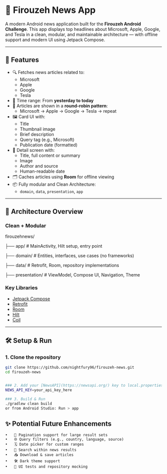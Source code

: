 # 📰 Firouzeh News App

A modern Android news application built for the **Firouzeh Android Challenge**. This app displays top headlines about Microsoft, Apple, Google, and Tesla in a clean, modular, and maintainable architecture — with offline support and modern UI using Jetpack Compose.

---

## 🚀 Features

- 🔍 Fetches news articles related to:
    - Microsoft
    - Apple
    - Google
    - Tesla
- 📅 Time range: From **yesterday to today**
- 🔄 Articles are shown in a **round-robin pattern**:
    - Microsoft → Apple → Google → Tesla → repeat
- 🖼️ Card UI with:
    - Title
    - Thumbnail image
    - Brief description
    - Query tag (e.g., Microsoft)
    - Publication date (formatted)
- 📖 Detail screen with:
    - Title, full content or summary
    - Image
    - Author and source
    - Human-readable date
- 🗂️ Caches articles using **Room** for offline viewing
- 📦 Fully modular and Clean Architecture:
    - `domain`, `data`, `presentation`, `app`

---

## 🧱 Architecture Overview

### Clean + Modular
firouzehnews/

├── app/              # MainActivity, Hilt setup, entry point

├── domain/           # Entities, interfaces, use cases (no frameworks)

├── data/             # Retrofit, Room, repository implementations

├── presentation/     # ViewModel, Compose UI, Navigation, Theme

### Key Libraries

- [Jetpack Compose](https://developer.android.com/jetpack/compose)
- [Retrofit](https://square.github.io/retrofit/)
- [Room](https://developer.android.com/jetpack/androidx/releases/room)
- [Hilt](https://developer.android.com/training/dependency-injection/hilt-android)
- [Coil](https://coil-kt.github.io/coil/)

---

## 🛠️ Setup & Run

### 1. Clone the repository

```bash
git clone https://github.com/nightfury96/firouzeh-news.git
cd firouzeh-news


### 2. Add your [NewsAPI](https://newsapi.org/) key to local.properties
NEWS_API_KEY=your_api_key_here

### 3. Build & Run
./gradlew clean build
or from Android Studio: Run > app
```


## ✨ Potential Future Enhancements
	•	🧩 Pagination support for large result sets
	•	🌐 Query filters (e.g., country, language, source)
	•	🗓️ Date picker for custom ranges
	•	🔎 Search within news results
	•	📥 Download & save articles
	•	🛠️ Dark theme support
	•	🧪 UI tests and repository mocking
